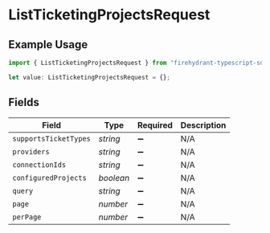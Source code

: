 # ListTicketingProjectsRequest

## Example Usage

```typescript
import { ListTicketingProjectsRequest } from "firehydrant-typescript-sdk/models/operations";

let value: ListTicketingProjectsRequest = {};
```

## Fields

| Field                 | Type                  | Required              | Description           |
| --------------------- | --------------------- | --------------------- | --------------------- |
| `supportsTicketTypes` | *string*              | :heavy_minus_sign:    | N/A                   |
| `providers`           | *string*              | :heavy_minus_sign:    | N/A                   |
| `connectionIds`       | *string*              | :heavy_minus_sign:    | N/A                   |
| `configuredProjects`  | *boolean*             | :heavy_minus_sign:    | N/A                   |
| `query`               | *string*              | :heavy_minus_sign:    | N/A                   |
| `page`                | *number*              | :heavy_minus_sign:    | N/A                   |
| `perPage`             | *number*              | :heavy_minus_sign:    | N/A                   |